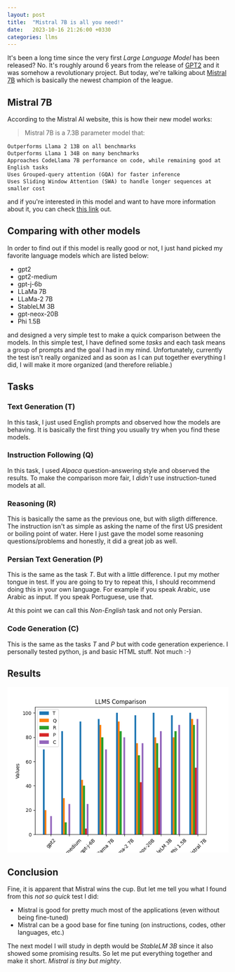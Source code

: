 ```yaml
---
layout: post
title:  "Mistral 7B is all you need!"
date:   2023-10-16 21:26:00 +0330
categories: llms
---
```


It's been a long time since the very first _Large Language Model_ has been released? No. It's roughly around 6 years from the release of [GPT2](https://huggingface.co/gpt2) and it was somehow a revolutionary project. But today, we're talking about [Mistral 7B](https://mistral.ai) which is basically the newest champion of the league. 

## Mistral 7B

According to the Mistral AI website, this is how their new model works: 

> Mistral 7B is a 7.3B parameter model that:

    Outperforms Llama 2 13B on all benchmarks
    Outperforms Llama 1 34B on many benchmarks
    Approaches CodeLlama 7B performance on code, while remaining good at English tasks
    Uses Grouped-query attention (GQA) for faster inference
    Uses Sliding Window Attention (SWA) to handle longer sequences at smaller cost

and if you're interested in this model and want to have more information about it, you can check [this link](https://mistral.ai/news/announcing-mistral-7b/) out.

## Comparing with other models

In order to find out if this model is really good or not, I just hand picked my favorite language models which are listed below:

- gpt2
- gpt2-medium
- gpt-j-6b
- LLaMa 7B
- LLaMa-2 7B
- StableLM 3B
- gpt-neox-20B
- Phi 1.5B

and designed a very simple test to make a quick comparison between the models. In this simple test, I have defined some _tasks_ and each task means a group of prompts and the goal I had in my mind. Unfortunately, currently the test isn't really organized and as soon as I can put together everything I did, I will make it more organized (and therefore reliable.)

## Tasks

### Text Generation (T)

In this task, I just used English prompts and observed how the models are behaving. It is basically the first thing you usually try when you find these models.

### Instruction Following (Q)

In this task, I used _Alpaca_ question-answering style and observed the results. To make the comparison more fair, I _didn't_ use instruction-tuned models at all.

### Reasoning (R)

This is basically the same as the previous one, but with sligth difference. The instruction isn't as simple as asking the name of the first US president or boiling point of water. Here I just gave the model some reasoning questions/problems and honestly, it did a great job as well.

### Persian Text Generation (P)

This is the same as the task _T_. But with a little difference. I put my mother tongue in test. If you are going to try to repeat this, I should recommend doing this in your own language. For example if you speak Arabic, use Arabic as input. If you speak Portuguese, use that. 

At this point we can call this _Non-English_ task and not only Persian.

### Code Generation (C)

This is the same as the tasks _T_ and _P_ but with code generation experience. I personally tested python, js and basic HTML stuff. Not much :-)

## Results

![Results](https://github.com/prp-e/matplotlib_barchart/blob/main/barchart_models.png?raw=true)

## Conclusion 

Fine, it is apparent that Mistral wins the cup. But let me tell you what I found from this _not so quick_ test I did: 

- Mistral is good for pretty much most of the applications (even without being fine-tuned)
- Mistral can be a good base for fine tuning (on instructions, codes, other languages, etc.)

The next model I will study in depth would be _StableLM 3B_ since it also showed some promising results. So let me put everything together and make it short. _Mistral is tiny but mighty_.